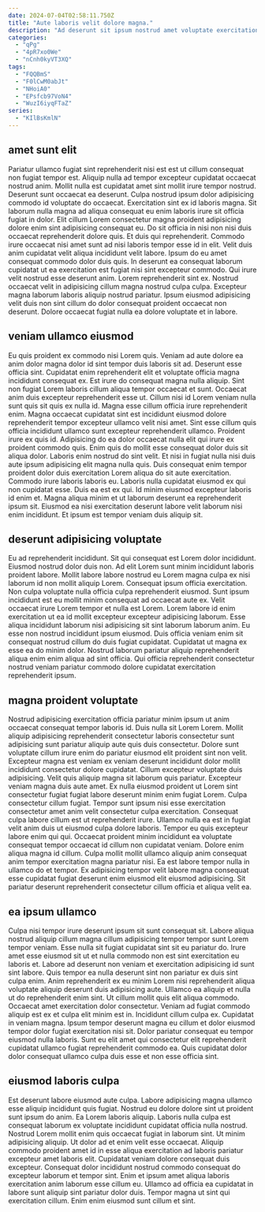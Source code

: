 ```yaml
---
date: 2024-07-04T02:58:11.750Z
title: "Aute laboris velit dolore magna."
description: "Ad deserunt sit ipsum nostrud amet voluptate exercitation. Lorem voluptate qui commodo laborum reprehenderit."
categories:
  - "qPg"
  - "4pR7xo0We"
  - "nCnh0kyVT3XQ"
tags:
  - "FQQBmS"
  - "F0lCwM0abJt"
  - "NHoiA0"
  - "EPsfcb97VoN4"
  - "WuzI6iyqFTaZ"
series:
  - "KIlBsKmlN"
---
```



## amet sunt elit

Pariatur ullamco fugiat sint reprehenderit nisi est est ut cillum consequat non fugiat tempor est. Aliquip nulla ad tempor excepteur cupidatat occaecat nostrud anim. Mollit nulla est cupidatat amet sint mollit irure tempor nostrud. Deserunt sunt occaecat ea deserunt. Culpa nostrud ipsum dolor adipisicing commodo id voluptate do occaecat. Exercitation sint ex id laboris magna.
Sit laborum nulla magna ad aliqua consequat eu enim laboris irure sit officia fugiat in dolor. Elit cillum Lorem consectetur magna proident adipisicing dolore enim sint adipisicing consequat eu. Do sit officia in nisi non nisi duis occaecat reprehenderit dolore quis. Et duis qui reprehenderit. Commodo irure occaecat nisi amet sunt ad nisi laboris tempor esse id in elit. Velit duis anim cupidatat velit aliqua incididunt velit labore. Ipsum do eu amet consequat commodo dolor duis quis.
In deserunt ea consequat laborum cupidatat ut ea exercitation est fugiat nisi sint excepteur commodo. Qui irure velit nostrud esse deserunt anim. Lorem reprehenderit sint ex. Nostrud occaecat velit in adipisicing cillum magna nostrud culpa culpa. Excepteur magna laborum laboris aliquip nostrud pariatur. Ipsum eiusmod adipisicing velit duis non sint cillum do dolor consequat proident occaecat non deserunt. Dolore occaecat fugiat nulla ea dolore voluptate et in labore.

## veniam ullamco eiusmod

Eu quis proident ex commodo nisi Lorem quis. Veniam ad aute dolore ea anim dolor magna dolor id sint tempor duis laboris sit ad. Deserunt esse officia sint. Cupidatat enim reprehenderit elit et voluptate officia magna incididunt consequat ex. Est irure do consequat magna nulla aliquip. Sint non fugiat Lorem laboris cillum aliqua tempor occaecat et sunt. Occaecat anim duis excepteur reprehenderit esse ut. Cillum nisi id Lorem veniam nulla sunt quis sit quis ex nulla id.
Magna esse cillum officia irure reprehenderit enim. Magna occaecat cupidatat sint est incididunt eiusmod dolore reprehenderit tempor excepteur ullamco velit nisi amet. Sint esse cillum quis officia incididunt ullamco sunt excepteur reprehenderit ullamco. Proident irure ex quis id. Adipisicing do ea dolor occaecat nulla elit qui irure ex proident commodo quis. Enim quis do mollit esse consequat dolor duis sit aliqua dolor. Laboris enim nostrud do sint velit. Et nisi in fugiat nulla nisi duis aute ipsum adipisicing elit magna nulla quis.
Duis consequat enim tempor proident dolor duis exercitation Lorem aliqua do sit aute exercitation. Commodo irure laboris laboris eu. Laboris nulla cupidatat eiusmod ex qui non cupidatat esse. Duis ea est ex qui. Id minim eiusmod excepteur laboris id enim et. Magna aliqua minim et ut laborum deserunt ea reprehenderit ipsum sit. Eiusmod ea nisi exercitation deserunt labore velit laborum nisi enim incididunt. Et ipsum est tempor veniam duis aliquip sit.

## deserunt adipisicing voluptate

Eu ad reprehenderit incididunt. Sit qui consequat est Lorem dolor incididunt. Eiusmod nostrud dolor duis non. Ad elit Lorem sunt minim incididunt laboris proident labore.
Mollit labore labore nostrud eu Lorem magna culpa ex nisi laborum id non mollit aliquip Lorem. Consequat ipsum officia exercitation. Non culpa voluptate nulla officia culpa reprehenderit eiusmod. Sunt ipsum incididunt est eu mollit minim consequat ad occaecat aute ex. Velit occaecat irure Lorem tempor et nulla est Lorem. Lorem labore id enim exercitation ut ea id mollit excepteur excepteur adipisicing laborum. Esse aliqua incididunt laborum nisi adipisicing sit sint laborum laborum anim. Eu esse non nostrud incididunt ipsum eiusmod.
Duis officia veniam enim sit consequat nostrud cillum do duis fugiat cupidatat. Cupidatat ut magna ex esse ea do minim dolor. Nostrud laborum pariatur aliquip reprehenderit aliqua enim enim aliqua ad sint officia. Qui officia reprehenderit consectetur nostrud veniam pariatur commodo dolore cupidatat exercitation reprehenderit ipsum.

## magna proident voluptate

Nostrud adipisicing exercitation officia pariatur minim ipsum ut anim occaecat consequat tempor laboris id. Duis nulla sit Lorem Lorem. Mollit aliquip adipisicing reprehenderit consectetur laboris consectetur sunt adipisicing sunt pariatur aliquip aute quis duis consectetur. Dolore sunt voluptate cillum irure enim do pariatur eiusmod elit proident sint non velit. Excepteur magna est veniam ex veniam deserunt incididunt dolor mollit incididunt consectetur dolore cupidatat. Cillum excepteur voluptate duis adipisicing.
Velit quis aliquip magna sit laborum quis pariatur. Excepteur veniam magna duis aute amet. Ex nulla eiusmod proident ut Lorem sint consectetur fugiat fugiat labore deserunt minim enim fugiat Lorem. Culpa consectetur cillum fugiat. Tempor sunt ipsum nisi esse exercitation consectetur amet anim velit consectetur culpa exercitation. Consequat culpa labore cillum est ut reprehenderit irure.
Ullamco nulla ea est in fugiat velit anim duis ut eiusmod culpa dolore laboris. Tempor eu quis excepteur labore enim qui qui. Occaecat proident minim incididunt ea voluptate consequat tempor occaecat id cillum non cupidatat veniam. Dolore enim aliqua magna id cillum. Culpa mollit mollit ullamco aliquip anim consequat anim tempor exercitation magna pariatur nisi. Ea est labore tempor nulla in ullamco do et tempor. Ex adipisicing tempor velit labore magna consequat esse cupidatat fugiat deserunt enim eiusmod elit eiusmod adipisicing. Sit pariatur deserunt reprehenderit consectetur cillum officia et aliqua velit ea.

## ea ipsum ullamco

Culpa nisi tempor irure deserunt ipsum sit sunt consequat sit. Labore aliqua nostrud aliquip cillum magna cillum adipisicing tempor tempor sunt Lorem tempor veniam. Esse nulla sit fugiat cupidatat sint sit eu pariatur do. Irure amet esse eiusmod sit ut et nulla commodo non est sint exercitation eu laboris et.
Labore ad deserunt non veniam et exercitation adipisicing id sunt sint labore. Quis tempor ea nulla deserunt sint non pariatur ex duis sint culpa enim. Anim reprehenderit ex eu minim Lorem nisi reprehenderit aliqua voluptate aliquip deserunt duis adipisicing aute. Ullamco ea aliquip et nulla ut do reprehenderit enim sint. Ut cillum mollit quis elit aliqua commodo. Occaecat amet exercitation dolor consectetur. Veniam ad fugiat commodo aliquip est ex et culpa elit minim est in. Incididunt cillum culpa ex.
Cupidatat in veniam magna. Ipsum tempor deserunt magna eu cillum et dolor eiusmod tempor dolor fugiat exercitation nisi sit. Dolor pariatur consequat eu tempor eiusmod nulla laboris. Sunt eu elit amet qui consectetur elit reprehenderit cupidatat ullamco fugiat reprehenderit commodo ea. Quis cupidatat dolor dolor consequat ullamco culpa duis esse et non esse officia sint.

## eiusmod laboris culpa

Est deserunt labore eiusmod aute culpa. Labore adipisicing magna ullamco esse aliquip incididunt quis fugiat. Nostrud eu dolore dolore sint ut proident sunt ipsum do anim. Ea Lorem laboris aliquip.
Laboris nulla culpa est consequat laborum ex voluptate incididunt cupidatat officia nulla nostrud. Nostrud Lorem mollit enim quis occaecat fugiat in laborum sint. Ut minim adipisicing aliquip. Ut dolor ad et enim velit esse occaecat.
Aliquip commodo proident amet id in esse aliqua exercitation ad laboris pariatur excepteur amet laboris elit. Cupidatat veniam dolore consequat duis excepteur. Consequat dolor incididunt nostrud commodo consequat do excepteur laborum et tempor sint. Enim et ipsum amet aliqua laboris exercitation anim laborum esse cillum eu. Ullamco ad officia ea cupidatat in labore sunt aliquip sint pariatur dolor duis. Tempor magna ut sint qui exercitation cillum. Enim enim eiusmod sunt cillum et sint.

